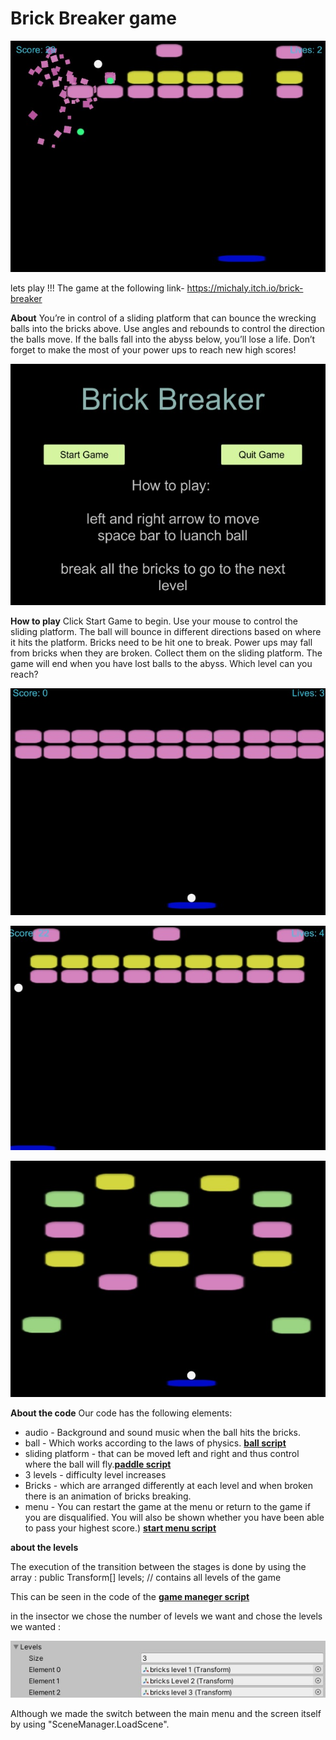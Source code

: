 #  Brick Breaker game

![](images/2.jpeg)


lets play !!! The game at the following link-
https://michaly.itch.io/brick-breaker

**About**
You’re in control of a sliding platform that can bounce the wrecking balls into the bricks above. Use angles and rebounds to control the direction the balls move. If the balls fall into the abyss below, you’ll lose a life. Don’t forget to make the most of your power ups to reach new high scores!

![](images/main.jpeg)


**How to play**
Click Start Game to begin. Use your mouse to control the sliding platform. The ball will bounce in different directions based on where it hits the platform. Bricks need to be hit one to break.  Power ups may fall from bricks when they are broken. Collect them on the sliding platform. The game will end when you have lost balls to the abyss.
Which level can you reach?

![](images/level1.jpeg)

![](images/level2.jpeg)


![](images/level3.jpeg)

**About the code**
Our code has the following elements:
- audio - Background and sound music when the ball hits the bricks.
- ball - Which works according to the laws of physics. **[ball script](https://github.com/michalkin9/Brick_Breaker-game/blob/master/Brick_Breaker/New%20Unity%20Project/Assets/Script/BallScript.cs)**
- sliding platform - that can be moved left and right and thus control where the ball will fly.**[paddle script](https://github.com/michalkin9/Brick_Breaker-game/blob/master/Brick_Breaker/New%20Unity%20Project/Assets/Script/PaddleScript.cs)**
- 3 levels - difficulty level increases
- Bricks - which are arranged differently at each level and when broken there is an animation of bricks breaking.
- menu - You can restart the game at the menu or return to the game if you are disqualified. You will also be shown whether you have been able to pass your highest score.) **[start menu script](https://github.com/michalkin9/Brick_Breaker-game/blob/master/Brick_Breaker/New%20Unity%20Project/Assets/Script/startMenu.cs)**


**about the levels**

The execution of the transition between the stages is done by using the array : 
public Transform[] levels; // contains all levels of the game 

This can be seen in the code of the **[game maneger script](https://github.com/michalkin9/Brick_Breaker-game/blob/master/Brick_Breaker/New%20Unity%20Project/Assets/Script/GameManager.cs)**

in the insector we chose the number of levels we want and chose the levels we wanted : 

![](images/levels.jpg)

Although we made the switch between the main menu and the screen itself by using "SceneManager.LoadScene".
